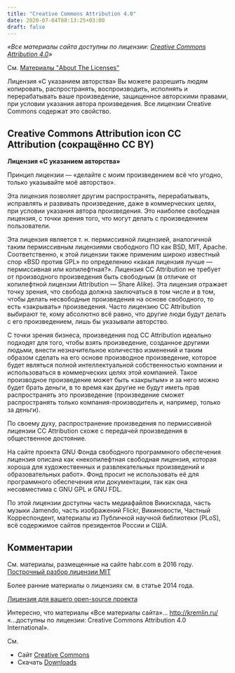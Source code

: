 ```yaml
---
title: "Creative Commons Attribution 4.0"
date: 2020-07-04T08:13:25+03:00
draft: false
---
```





_«Все материалы сайта доступны по лицензии: [Creative Commons Attribution 4.0](https://creativecommons.org/licenses/by/4.0/)»_

См. [Материалы "About The Licenses"](https://creativecommons.org/licenses/?lang=ru)

Лицензия «С указанием авторства» Вы можете разрешить людям копировать, распространять, воспроизводить, исполнять и перерабатывать ваше произведение, защищенное авторскими правами, при условии указания автора произведения. Все лицензии Creative Commons содержат это свойство.

## Creative Commons Attribution icon CC Attribution (сокращённо CC BY)

**Лицензия «С указанием авторства»**

Принцип лицензии — «делайте с моим произведением всё что угодно, только указывайте моё авторство».

Эта лицензия позволяет другим распространять, перерабатывать, исправлять и развивать произведение, даже в коммерческих целях, при условии указания автора произведения. Это наиболее свободная лицензия, с точки зрения того, что могут делать с произведением пользователи.

Эта лицензия является т. н. пермиссивной лицензией, аналогичной таким пермиссивным лицензиями свободного ПО как BSD, MIT, Apache. Соответственно, к этой лицензии также применим широко известный спор «BSD против GPL» по определению «какая лицензия лучше — пермиссивная или копилефтная?». Лицензия CC Attribution не требует от производного произведения быть свободным (в отличие от копилефтной лицензии Attribution — Share Alike). Эта лицензия отражает точку зрения, что свобода должна заключаться в том числе и в том, чтобы делать несвободные произведения на основе свободного, то есть «закрывать» произведения. Часто лицензию CC Attribution выбирают те, кому абсолютно всё равно, что другие люди будут делать с его произведением, лишь бы указывали авторство.

С точки зрения бизнеса, произведения под CC Attribution идеально подходят для того, чтобы взять произведение, созданное другими людьми, внести незначительное количество изменений и таким образом сделать на его основе производное произведение, которое будет являться полной интеллектуальной собственностью компании и использоваться в коммерческих целях этой компанией. Такое производное произведение может быть «закрытым» и за него можно будет брать деньги, в то время как другие не будут иметь прав распространять это произведение (произведение сможет распространять только компания-производитель и, например, только за деньги).

По своему духу, распространение произведения по пермиссивной лицензии CC Attribution схоже с передачей произведения в общественное достояние.

На сайте проекта GNU Фонда свободного программного обеспечения лицензия описана как «некопилефтная свободная лицензия, которая хороша для художественных и развлекательных произведений и образовательных работ». Фонд просит не использовать её для программного обеспечения или документации, так как она несовместима с GNU GPL и GNU FDL.

По этой лицензии доступны часть медиафайлов Викисклада, часть музыки Jamendo, часть изображений Flickr, Викиновости, Частный Корреспондент, материалы из Публичной научной библиотеки (PLoS), всё содержимое сайтов президентов России и США.

## Комментарии

См. материалы, размещенные на сайте habr.com в 2016 году.
[Построчный разбор лицензии MIT](https://habr.com/ru/post/310976/)

Более ранние материалы о лицензиях см. в статье 2014 года.

[Лицензия для вашего open-source проекта](https://habr.com/ru/post/243091/)

Интересно, что материалы «Все материалы сайта»... http://kremlin.ru/ «...доступны по лицензии: Creative Commons Attribution 4.0 International».

См.

- Сайт [Creative Commons](https://creativecommons.org/)
- Скачать [Downloads](https://creativecommons.org/about/downloads)